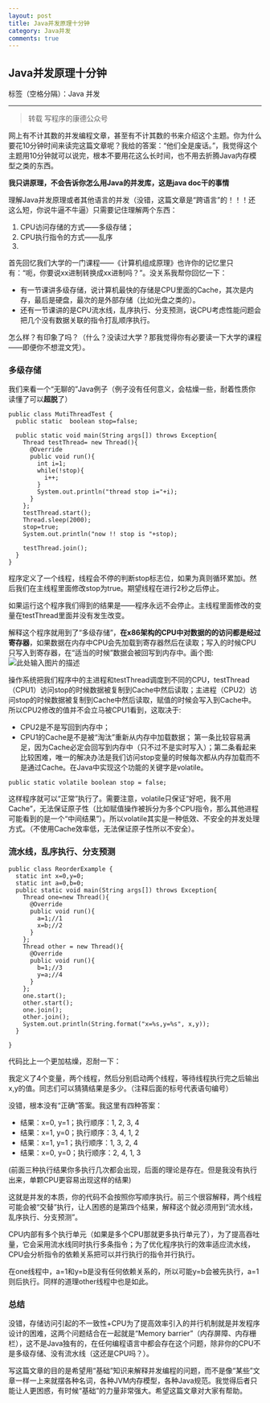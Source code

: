 ```yaml
---
layout: post
title: Java并发原理十分钟
category: Java并发
comments: true
---
```

## Java并发原理十分钟

标签（空格分隔）：Java 并发

---
>转载 写程序的康德公众号

网上有不计其数的并发编程文章，甚至有不计其数的书来介绍这个主题。你为什么要花10分钟时间来读完这篇文章呢？我给的答案：“他们全是废话。”，我觉得这个主题用10分钟就可以说完，根本不要用花这么长时间，也不用去折腾Java内存模型之类的东西。

**我只讲原理，不会告诉你怎么用Java的并发库，这是java doc干的事情**

理解Java并发原理或者其他语言的并发（没错，这篇文章是“跨语言”的！！！还这么短，你说牛逼不牛逼）只需要记住理解两个东西：

1. CPU访问存储的方式——多级存储；
2. CPU执行指令的方式——乱序
3. 
首先回忆我们大学的一门课程——《计算机组成原理》也许你的记忆里只有：“呃，你要说xx进制转换成xx进制吗？”。没关系我帮你回忆一下：

- 有一节课讲多级存储，说计算机最快的存储是CPU里面的Cache，其次是内存，最后是硬盘，最次的是外部存储（比如光盘之类的）。
- 还有一节课讲的是CPU流水线，乱序执行、分支预测，说CPU考虑性能问题会把几个没有数据关联的指令打乱顺序执行。

怎么样？有印象了吗？（什么？没读过大学？那我觉得你有必要读一下大学的课程——即便你不想混文凭）。

### 多级存储

我们来看一个“无聊的”Java例子（例子没有任何意义，会枯燥一些，耐着性质你读懂了可以**超脱**了）
```
public class MutiThreadTest {
  public static  boolean stop=false;
  
  public static void main(String args[]) throws Exception{
    Thread testThread= new Thread(){
      @Override
      public void run(){
        int i=1;
        while(!stop){
          i++;
        }
        System.out.println("thread stop i="+i);
      }
    };
    testThread.start();
    Thread.sleep(2000);
    stop=true;
    System.out.println("now !! stop is "+stop);
    
    testThread.join();
  }
}

```

程序定义了一个线程，线程会不停的判断stop标志位，如果为真则循环累加i。然后我们在主线程里面修改stop为true。期望线程在进行2秒之后停止。

如果运行这个程序我们得到的结果是——程序永远不会停止。主线程里面修改的变量在testThread里面并没有发生改变。

解释这个程序就用到了“多级存储”，**在x86架构的CPU中对数据的的访问都是经过寄存器**，如果数据在内存中CPU会先加载到寄存器然后在读取；写入的时候CPU只写入到寄存器，在“适当的时候”数据会被回写到内存中。画个图:
![此处输入图片的描述][2]

操作系统把我们程序中的主进程和testThread调度到不同的CPU，testThread（CPU1）访问stop的时候数据被复制到Cache中然后读取；主进程（CPU2）访问stop的时候数据被复制到Cache中然后读取，赋值的时候会写入到Cache中。所以CPU2修改的值并不会立马被CPU1看到，这取决于:

- CPU2是不是写回到内存中；
- CPU1的Cache是不是被“淘汰”重新从内存中加载数据；
第一条比较容易满足，因为Cache必定会回写到内存中（只不过不是实时写入）；第二条看起来比较困难，唯一的解决办法是我们访问stop变量的时候每次都从内存加载而不是通过Cache。在Java中实现这个功能的关键字是volatile。
```
public static volatile boolean stop = false;
```
这样程序就可以“正常”执行了。需要注意，volatile只保证“好吧，我不用Cache”，无法保证原子性（比如赋值操作被拆分为多个CPU指令，那么其他进程可能看到的是一个“中间结果”）。所以volatile其实是一种低效、不安全的并发处理方式。（不使用Cache效率低，无法保证原子性所以不安全）。

### 流水线，乱序执行、分支预测
```
public class ReorderExample {
  static int x=0,y=0;
  static int a=0,b=0;
  public static void main(String args[]) throws Exception{
    Thread one=new Thread(){
      @Override
      public void run(){
        a=1;//1
        x=b;//2
      }
    };
    Thread other = new Thread(){
      @Override
      public void run(){
        b=1;//3
        y=a;//4
      }
    };
    one.start();
    other.start();
    one.join();
    other.join();
    System.out.println(String.format("x=%s,y=%s", x,y));
  }

}

```
代码比上一个更加枯燥，忍耐一下：


我定义了4个变量，两个线程，然后分别启动两个线程，等待线程执行完之后输出x,y的值。同志们可以猜猜结果是多少。（注释后面的标号代表语句编号）

没错，根本没有“正确”答案。我这里有四种答案：

- 结果：x=0, y=1；执行顺序：1, 2, 3, 4
- 结果：x=1, y=0；执行顺序：3, 4, 1, 2
- 结果：x=1, y=1；执行顺序：1, 3, 2, 4
- 结果：x=0, y=0；执行顺序：2, 4, 1, 3

(前面三种执行结果你多执行几次都会出现，后面的理论是存在。但是我没有执行出来，单颗CPU更容易出现这样的结果)

这就是并发的本质，你的代码不会按照你写顺序执行。前三个很容解释，两个线程可能会被“交替”执行，让人困惑的是第四个结果，解释这个就必须用到“流水线，乱序执行、分支预测”。

CPU内部有多个执行单元（如果是多个CPU那就更多执行单元了），为了提高吞吐量，它会采用流水线同时执行多条指令；为了优化程序执行的效率适应流水线，CPU会分析指令的依赖关系把可以并行执行的指令并行执行。

在one线程中，a=1和y=b是没有任何依赖关系的，所以可能y=b会被先执行，a=1则后执行。同样的道理other线程中也是如此。

### 总结

没错，存储访问引起的不一致性+CPU为了提高效率引入的并行机制就是并发程序设计的困难，这两个问题结合在一起就是“Memory barrier”（内存屏障、内存栅栏），这不是Java独有的，在任何编程语言中都会存在这个问题，除非你的CPU不是多级存储、没有流水线（这还是CPU吗？）。

写这篇文章的目的是希望用“基础”知识来解释并发编程的问题，而不是像“某些”文章一样一上来就摆各种名词，各种JVM内存模型，各种Java规范。我觉得后者只能让人更困惑，有时候“基础”的力量非常强大。希望这篇文章对大家有帮助。


  [1]: http://img.spotty.com.cn/1467428689511.jpg
  [2]: http://img.spotty.com.cn/1467428690317.jpg
  [3]: http://img.spotty.com.cn/1467428690778.jpg